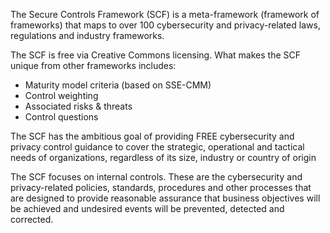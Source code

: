 The Secure Controls Framework (SCF) is a meta-framework (framework of frameworks) that maps to over 100 cybersecurity and privacy-related laws, regulations and industry frameworks.

The SCF is free via Creative Commons licensing. What makes the SCF unique from other frameworks includes:
- Maturity model criteria (based on SSE-CMM)
- Control weighting
- Associated risks & threats
- Control questions

The SCF has the ambitious goal of providing FREE cybersecurity and privacy control guidance to cover the strategic, operational and tactical needs of organizations, regardless of its size, industry or country of origin

The SCF focuses on internal controls. These are the cybersecurity and privacy-related policies, standards, procedures and other processes that are designed to provide reasonable assurance that business objectives will be achieved and undesired events will be prevented, detected and corrected.
